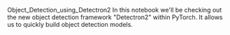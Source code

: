 Object_Detection_using_Detectron2
In this notebook we'll be checking out the new object detection framework "Detectron2" within PyTorch. It allows us to quickly build object detection models.
